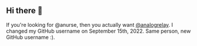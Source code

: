 ## Hi there 👋

If you're looking for @anurse, then you actually want [@analogrelay](https://github.com/analogrelay). I changed my GitHub username on September 15th, 2022. Same person, new GitHub username :).

